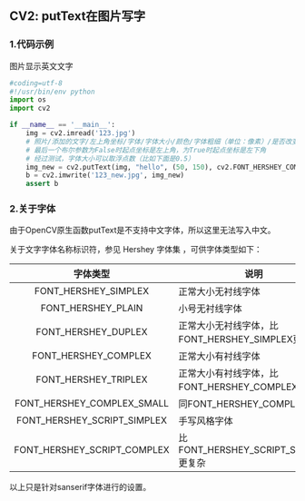 ## CV2: putText在图片写字

### 1.代码示例

图片显示英文文字

```python
#coding=utf-8
#!/usr/bin/env python
import os
import cv2

if __name__ == '__main__':
    img = cv2.imread('123.jpg')
    # 照片/添加的文字/左上角坐标/字体/字体大小/颜色/字体粗细（单位：像素）/是否改变默认起点
    # 最后一个布尔参数为False时起点坐标是左上角，为True时起点坐标是左下角
    # 经过测试，字体大小可以取浮点数（比如下面是0.5）
    img_new = cv2.putText(img, "hello", (50, 150), cv2.FONT_HERSHEY_COMPLEX, 0.5, (0,255, 0), 1, False) 
    b = cv2.imwrite('123_new.jpg', img_new)
    assert b
```

### 2.关于字体

由于OpenCV原生函数putText是不支持中文字体，所以这里无法写入中文。

关于文字字体名称标识符，参见 Hershey 字体集 ，可供字体类型如下：

| 字体类型 | 说明 |
| :---: | --- |
| FONT_HERSHEY_SIMPLEX | 正常大小无衬线字体 |
| FONT_HERSHEY_PLAIN | 小号无衬线字体 |
| FONT_HERSHEY_DUPLEX | 正常大小无衬线字体，比FONT_HERSHEY_SIMPLEX更复杂 |
| FONT_HERSHEY_COMPLEX | 正常大小有衬线字体 |
| FONT_HERSHEY_TRIPLEX | 正常大小有衬线字体，比FONT_HERSHEY_COMPLEX更复杂
| FONT_HERSHEY_COMPLEX_SMALL | 同FONT_HERSHEY_COMPLEX |
| FONT_HERSHEY_SCRIPT_SIMPLEX | 手写风格字体 |
| FONT_HERSHEY_SCRIPT_COMPLEX | 比FONT_HERSHEY_SCRIPT_SIMPLEX 更复杂 |

以上只是针对sanserif字体进行的设置。







